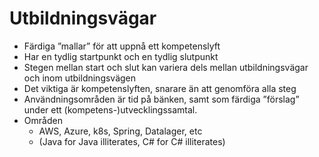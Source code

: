 # Utbildningsvägar
- Färdiga ”mallar” för att uppnå ett kompetenslyft
- Har en tydlig startpunkt och en tydlig slutpunkt
- Stegen mellan start och slut kan variera dels mellan utbildningsvägar och inom utbildningsvägen
- Det viktiga är kompetenslyften, snarare än att genomföra alla steg
- Användningsområden är tid på bänken, samt som färdiga ”förslag” under ett (kompetens-)utvecklingssamtal.
- Områden
  - AWS, Azure, k8s, Spring, Datalager, etc
  - (Java for Java illiterates, C# for C# illiterates)   
